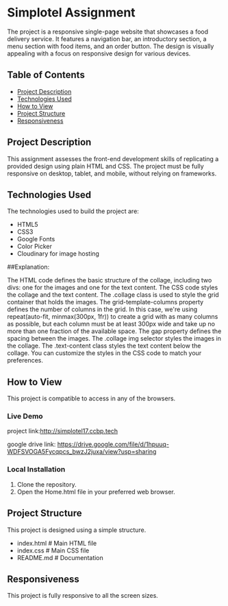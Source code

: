 # Simplotel Assignment

The project is a responsive single-page website that showcases a food delivery service. It features a navigation bar, an introductory section, a menu section with food items, and an order button. The design is visually appealing with a focus on responsive design for various devices.

## Table of Contents

- [Project Description](#project-description)
- [Technologies Used](#technologies-used)
- [How to View](#how-to-view)
- [Project Structure](#project-structure)
- [Responsiveness](#responsiveness)

## Project Description

This assignment assesses the front-end development skills of replicating a provided design using plain HTML and CSS. The project must be fully responsive on desktop, tablet, and mobile, without relying on frameworks.
## Technologies Used

The technologies used to build the project are:

- HTML5
- CSS3
- Google Fonts
- Color Picker
- Cloudinary for image hosting


##Explanation:

The HTML code defines the basic structure of the collage, including two divs: one for the images and one for the text content.
The CSS code styles the collage and the text content.
The .collage class is used to style the grid container that holds the images.
The grid-template-columns property defines the number of columns in the grid. In this case, we're using repeat(auto-fit, minmax(300px, 1fr)) to create a grid with as many columns as possible, but each column must be at least 300px wide and take up no more than one fraction of the available space.
The gap property defines the spacing between the images.
The .collage img selector styles the images in the collage.
The .text-content class styles the text content below the collage.
You can customize the styles in the CSS code to match your preferences.

## How to View

This project is compatible to access in any of the browsers.

### Live Demo

project link:http://simplotel17.ccbp.tech

google drive link: https://drive.google.com/file/d/1hpuuq-WDFSVOGA5Fycqpcs_bwzJ2juxa/view?usp=sharing
### Local Installation

1. Clone the repository.
2. Open the Home.html file in your preferred web browser.

## Project Structure

This project is designed using a simple structure.

- index.html # Main HTML file
- index.css # Main CSS file
- README.md # Documentation

## Responsiveness

This project is fully responsive to all the screen sizes.
